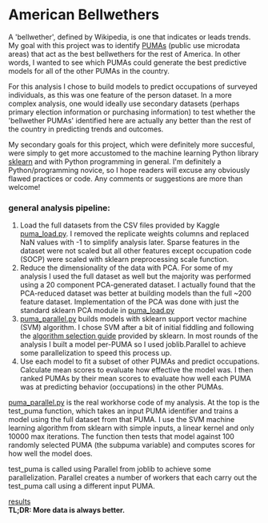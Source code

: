 # American Bellwethers

A 'bellwether', defined by Wikipedia, is one that indicates or leads trends.  My goal with this project was to identify [PUMAs](https://en.wikipedia.org/wiki/Public_Use_Microdata_Area) (public use microdata areas) that act as the best bellwethers for the rest of America.  In other words, I wanted to see which PUMAs could generate the best predictive models for all of the other PUMAs in the country.  

For this analysis I chose to build models to predict occupations of surveyed individuals, as this was one feature of the person dataset.  In a more complex analysis, one would ideally use secondary datasets (perhaps primary election information or purchasing information) to test whether the 'bellwether PUMAs' identified here are actually any better than the rest of the country in predicting trends and outcomes.

My secondary goals for this project, which were definitely more succesful, were simply to get more accustomed to the machine learning Python library [sklearn](http://scikit-learn.org/stable/) and with Python programming in general.  I'm definitely a Python/programming novice, so I hope readers will excuse any obviously flawed practices or code.  Any comments or suggestions are more than welcome!

### general analysis pipeline:
1. Load the full datasets from the CSV files provided by Kaggle [puma_load.py](https://gitlab.com/atrexler/svm_pumas/blob/0cb16af4be2f7bf25b3e6de82bcf5179a04a75ac/puma_alt_load.py).  I removed the replicate weights columns and replaced NaN values with -1 to simplify analysis later.  Sparse features in the dataset were not scaled but all other features except occupation code (SOCP) were scaled with sklearn preprocessing scale function.
2. Reduce the dimensionality of the data with PCA.  For some of my analysis I used the full dataset as well but the majority was performed using a 20 component PCA-generated dataset.  I actually found that the PCA-reduced dataset was better at building models than the full ~200 feature dataset.  Implementation of the PCA was done with just the standard sklearn PCA module in [puma_load.py](https://gitlab.com/atrexler/svm_pumas/blob/0cb16af4be2f7bf25b3e6de82bcf5179a04a75ac/puma_alt_load.py)
3. [puma_parallel.py](https://gitlab.com/atrexler/svm_pumas/blob/0cb16af4be2f7bf25b3e6de82bcf5179a04a75ac/puma_parallel_pub.py) builds models with sklearn support vector machine (SVM) algorithm.  I chose SVM after a bit of initial fiddling and following the [algorithm selection guide](http://scikit-learn.org/stable/tutorial/machine_learning_map/) provided by sklearn.  In most rounds of the analysis I built a model per-PUMA so I used joblib.Parallel to achieve some parallelization to speed this process up.
4. Use each model to fit a subset of other PUMAs and predict occupations.  Calculate mean scores to evaluate how effective the model was.  I then ranked PUMAs by their mean scores to evaluate how well each PUMA was at predicting behavior (occupations) in the other PUMAs.


[puma_parallel.py](https://gitlab.com/atrexler/svm_pumas/blob/0cb16af4be2f7bf25b3e6de82bcf5179a04a75ac/puma_parallel_pub.py) is the real workhorse code of my analysis.  At the top is the test_puma function, which takes an input PUMA identifier and trains a model using the full dataset from that PUMA.  I use the SVM machine learning algorithm from sklearn with simple inputs, a linear kernel and only 10000 max iterations.  The function then tests that model against 100 randomly selected PUMA (the subpuma variable) and computes scores for how well the model does.

test_puma is called using Parallel from joblib to achieve some parallelization.  Parallel creates a number of workers that each carry out the test_puma call using a different input PUMA.

[results](https://gitlab.com/atrexler/svm_pumas/blob/master/puma_result.md)  
**TL;DR: More data is always better.**
